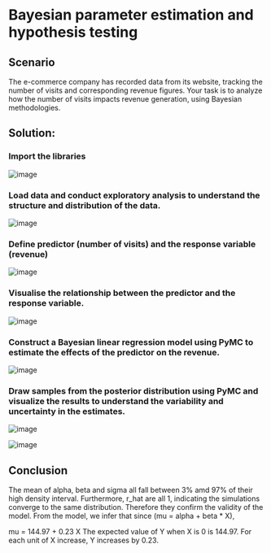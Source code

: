 # Bayesian parameter estimation and hypothesis testing

## Scenario
The e-commerce company has recorded data from its website, tracking the number of visits and corresponding revenue figures. Your task is to analyze how the number of visits impacts revenue generation, using Bayesian methodologies.

## Solution:

### Import the libraries
![image](https://github.com/user-attachments/assets/c36ad0b2-363c-4dd4-ac14-80f0084e41b4)

### Load data and conduct exploratory analysis to understand the structure and distribution of the data.
![image](https://github.com/user-attachments/assets/39997f95-0881-4161-b143-8a4be734cc9e)

### Define predictor (number of visits) and the response variable (revenue)
![image](https://github.com/user-attachments/assets/6c0429cc-93e8-4048-9cab-372abf5e96db)

### Visualise the relationship between the predictor and the response variable.
![image](https://github.com/user-attachments/assets/a655f346-e647-4de2-8380-77adfac3a419)

### Construct a Bayesian linear regression model using PyMC to estimate the effects of the predictor on the revenue.
![image](https://github.com/user-attachments/assets/9ec0e450-0eef-4a3f-bfd4-a9a644138153)

### Draw samples from the posterior distribution using PyMC and visualize the results to understand the variability and uncertainty in the estimates.
![image](https://github.com/user-attachments/assets/032c4276-4c05-4032-ae76-ffd822a58f78)

![image](https://github.com/user-attachments/assets/cd457c21-67a0-4e27-b7e2-bf08708a3986)

## Conclusion
The mean of alpha, beta and sigma all fall between 3% amd 97% of their high density interval. Furthermore, r_hat are all 1, indicating the simulations converge to the same distribution. Therefore they confirm the validity of the model.
From the model, we infer that since (mu = alpha + beta * X),

mu = 144.97 + 0.23 X
The expected value of Y when X is 0 is 144.97. For each unit of X increase, Y increases by 0.23.



